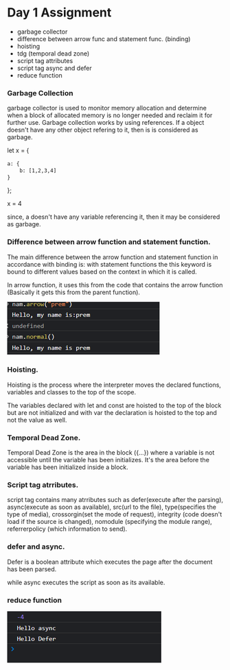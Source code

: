 # Day 1 Assignment

- garbage collector
- difference between arrow func and statement func. (binding)
- hoisting
- tdg (temporal dead zone)
- script tag attributes
- script tag async and defer
- reduce function

### Garbage Collection

garbage collector is used to monitor memory allocation and determine when a block of allocated memory is no longer needed and reclaim it for further use. Garbage collection works by using references. If a object doesn't have any other object refering to it, then is is considered as garbage.

let x = {

    a: {
        b: [1,2,3,4]
    }

};

x = 4

since, a doesn't have any variable referencing it, then it may be considered as garbage.

### Difference between arrow function and statement function.

The main difference between the arrow function and statement function in accordance with binding is: with statement functions the this keyword is bound to different values based on the context in which it is called.

In arrow function, it uses this from the code that contains the arrow function (Basically it gets this from the parent function).

![](image/arrow.png)

### Hoisting.

Hoisting is the process where the interpreter moves the declared functions, variables and classes to the top of the scope.

The variables declared with let and const are hoisted to the top of the block but are not initialized and with var the declaration is hoisted to the top and not the value as well.

### Temporal Dead Zone.

Temporal Dead Zone is the area in the block ({...}) where a variable is not accessible until the variable has been initializes. It's the area before the variable has been initialized inside a block.

### Script tag atrributes.

script tag contains many atrributes such as defer(execute after the parsing), async(execute as soon as available), src(url to the file), type(specifies the type of media),
crossorgin(set the mode of request), integrity (code doesn't load if the source is changed), nomodule (specifying the module range), referrerpolicy (which information to send).

### defer and async.

Defer is a boolean attribute which executes the page after the document has been parsed.

while async executes the script as soon as its available.

### reduce function

![](image/reduce.png)
